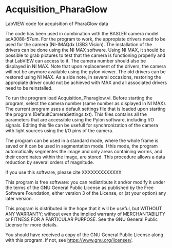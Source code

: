 # Acquisition_PharaGlow
LabVIEW code for acquisition of PharaGlow data

The code has been used in combination with the BASLER camera model acA3088-57um. For the program to work, the appropiate drivers need to be used for the camera (NI-IMAQdx USB3 Vision). The installation of the drivers can be done using the NI MAX software. Using NI MAX, it should be possible to grab pictures to test that the camera is functioning properly and that LabVIEW can access to it. The camera number should also be displayed in NI MAX. Note that upon replacement of the drivers, the camera will not be anymore available using the pylon viewer. The old drivers can be restored using NI MAX. As a side note, in several occasions, restoring the appropiate driver could not be achieved with MAX and all associated drivers need to be reinstalled.

To run the program load Acquisition_Pharaglow.vi. Before starting the program, select the camera number (same number as displayed in NI MAX). The current program uses a default settings file that is loaded upon starting the program (DefaultCameraSettings.txt). This files contains all the parameters that are accessible using the Pylon software, including I/O signals. Editing this file can be usefull for synchronization of the camera with light sources using the I/O pins of the camera.

The program can be used in a standard mode, where the whole frame is saved or it can be used in segmentation mode. I this mode, the program automatically  segmentes the image and only areas containing worms, and their coordinates within the image, are stored. This procedure allows a data reduction by several orders of magnitude.

If you use this software, please cite XXXXXXXXXXXXX


This program is free software: you can redistribute it and/or modify it under the terms of the GNU General Public License as published by the Free Software Foundation, either version 3 of the License, or (at your option) any later version.

This program is distributed in the hope that it will be useful, but WITHOUT ANY WARRANTY; without even the implied warranty of MERCHANTABILITY or FITNESS FOR A PARTICULAR PURPOSE. See the GNU General Public License for more details.

You should have received a copy of the GNU General Public License along with this program. If not, see <https://www.gnu.org/licenses/>. 


